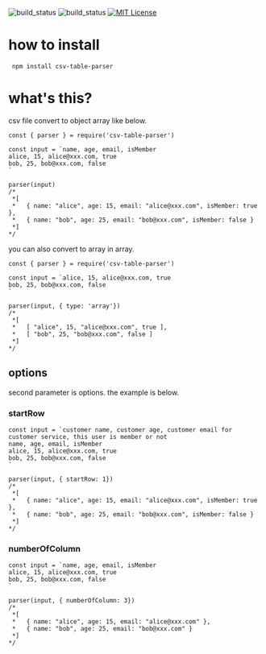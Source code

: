 ![build_status](https://travis-ci.org/rchaser53/csv-table-parser.svg?branch=master)
![build_status](https://ci.appveyor.com/api/projects/status/github/rchaser53/csv-table-parser?branch=master&svg=true)
[![MIT License](http://img.shields.io/badge/license-MIT-blue.svg?style=flat)](LICENSE)



# how to install

```
 npm install csv-table-parser
```

# what's this?

csv file convert to object array like below.

```
const { parser } = require('csv-table-parser')

const input = `name, age, email, isMember
alice, 15, alice@xxx.com, true
bob, 25, bob@xxx.com, false
`

parser(input)
/*
 *[
 *   { name: "alice", age: 15, email: "alice@xxx.com", isMember: true },
 *   { name: "bob", age: 25, email: "bob@xxx.com", isMember: false }
 *]
*/
```

you can also convert to array in array.

```
const { parser } = require('csv-table-parser')

const input = `alice, 15, alice@xxx.com, true
bob, 25, bob@xxx.com, false
`

parser(input, { type: 'array'})
/*
 *[
 *   [ "alice", 15, "alice@xxx.com", true ],
 *   [ "bob", 25, "bob@xxx.com", false ]
 *]
*/
```

## options

second parameter is options. the example is below.

### startRow

```
const input = `customer name, customer age, customer email for customer service, this user is member or not
name, age, email, isMember
alice, 15, alice@xxx.com, true
bob, 25, bob@xxx.com, false
`

parser(input, { startRow: 1})
/*
 *[
 *   { name: "alice", age: 15, email: "alice@xxx.com", isMember: true },
 *   { name: "bob", age: 25, email: "bob@xxx.com", isMember: false }
 *]
*/
```

### numberOfColumn

```
const input = `name, age, email, isMember
alice, 15, alice@xxx.com, true
bob, 25, bob@xxx.com, false
`

parser(input, { numberOfColumn: 3})
/*
 *[
 *   { name: "alice", age: 15, email: "alice@xxx.com" },
 *   { name: "bob", age: 25, email: "bob@xxx.com" }
 *]
*/
```

